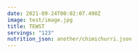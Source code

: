 ```yaml
---
date: 2021-09-24T00:02:07.490Z
image: test/image.jpg
title: TEWST
servings: "123"
nutrition_json: another/chimichurri.json
---
```

